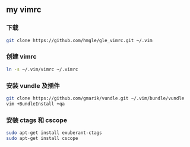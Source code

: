 ## my vimrc

### 下载
```bash
git clone https://github.com/hmgle/gle_vimrc.git ~/.vim
```

### 创建 vimrc
```bash
ln -s ~/.vim/vimrc ~/.vimrc
```

### 安装 vundle 及插件
```bash
git clone https://github.com/gmarik/vundle.git ~/.vim/bundle/vundle
vim +BundleInstall +qa
```

### 安装 ctags 和 cscope
```bash
sudo apt-get install exuberant-ctags
sudo apt-get install cscope
```
